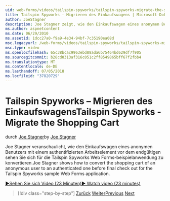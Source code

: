 ```yaml
---
uid: web-forms/videos/tailspin-spyworks/tailspin-spyworks-migrate-the-shopping-cart
title: Tailspin Spyworks – Migrieren des Einkaufswagens | Microsoft-Dokumentation
author: JoeStagner
description: Joe Stagner zeigt, wie den Einkaufswagen eines anonymen Benutzers in einem authentifizierten vor dem endgültigen sehen Sie sich für das Tailspin Spyworks-Beispiel-Web-f konvertiert...
ms.author: aspnetcontent
ms.date: 06/29/2010
ms.assetid: 1dcc27a0-f9a9-4e34-94bf-7c35190ea08d
msc.legacyurl: /web-forms/videos/tailspin-spyworks/tailspin-spyworks-migrate-the-shopping-cart
msc.type: video
ms.openlocfilehash: 65c38bcac9963ebd88ada6b75464bd629df7f905
ms.sourcegitcommit: b28cd0313af316c051c2ff8549865bff67f2fbb4
ms.translationtype: MT
ms.contentlocale: de-DE
ms.lasthandoff: 07/05/2018
ms.locfileid: "37820729"
---
```

<a name="tailspin-spyworks---migrate-the-shopping-cart"></a><span data-ttu-id="cbb1c-103">Tailspin Spyworks – Migrieren des Einkaufswagens</span><span class="sxs-lookup"><span data-stu-id="cbb1c-103">Tailspin Spyworks - Migrate the Shopping Cart</span></span>
====================
<span data-ttu-id="cbb1c-104">durch [Joe Stagner](https://github.com/JoeStagner)</span><span class="sxs-lookup"><span data-stu-id="cbb1c-104">by [Joe Stagner](https://github.com/JoeStagner)</span></span>

<span data-ttu-id="cbb1c-105">Joe Stagner veranschaulicht, wie den Einkaufswagen eines anonymen Benutzers mit einem authentifizierten Arbeitselement vor dem endgültigen sehen Sie sich für die Tailspin Spyworks Web Forms-beispielanwendung zu konvertieren.</span><span class="sxs-lookup"><span data-stu-id="cbb1c-105">Joe Stagner shows how to convert the shopping cart of an anonymous user to an authenticated one before final check out for the Tailspin Spyworks sample Web Forms application.</span></span>

[<span data-ttu-id="cbb1c-106">&#9654;Sehen Sie sich Video (23 Minuten)</span><span class="sxs-lookup"><span data-stu-id="cbb1c-106">&#9654; Watch video (23 minutes)</span></span>](https://channel9.msdn.com/Blogs/ASP-NET-Site-Videos/tailspin-spyworks-migrate-the-shopping-cart)

> [!div class="step-by-step"]
> <span data-ttu-id="cbb1c-107">[Zurück](tailspin-spyworks-update-the-shopping-cart.md)
> [Weiter](tailspin-spyworks-final-check-out.md)</span><span class="sxs-lookup"><span data-stu-id="cbb1c-107">[Previous](tailspin-spyworks-update-the-shopping-cart.md)
[Next](tailspin-spyworks-final-check-out.md)</span></span>
